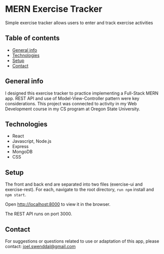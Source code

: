 # MERN Exercise Tracker
Simple exercise tracker allows users to enter and track exercise activities

## Table of contents

* [General info](#general-info)
* [Technologies](#technologies)
* [Setup](#setup)
* [Contact](#contact)

## General info
I designed this exercise tracker to practice implementing a Full-Stack MERN app. REST API and use of Model-View-Controller pattern were key considerations. This project was connected to activity in my Web Development course in my CS program at Oregon State University.

## Technologies

* React
* Javascript, Node.js
* Express
* MongoDB
* CSS

## Setup
The front and back end are separated into two files (exercise-ui and exercise-rest). For each, navigate to the root directory, `run npm` install and `npm start`.

Open [http://localhost:8000](http://localhost:8000) to view it in the browser.

The REST API runs on port 3000.

## Contact
For suggestions or questions related to use or adaptation of this app, please contact: joel.swenddal@gmail.com